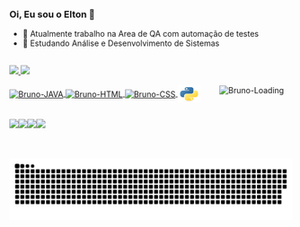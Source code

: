 ### Oi, Eu sou o Elton  👋



- 🔭 Atualmente trabalho na Area de QA com automação de testes
- 🌱 Estudando Análise e Desenvolvimento de Sistemas 


<br>

<div>
  <a href="https://github.com/elton-novais">
  <img height="185em" src="https://github-readme-stats.vercel.app/api?username=elton-novais&border_color=ffffff&title_color=00BFFF&text_color=ffffff&show_icons=true&icon_color=00BFFF&theme=dark&include_all_commits=true&count_private=true"/>
  <img height="185em" src="https://github-readme-stats.vercel.app/api/top-langs/?username=brunocominotti&title_color=00BFFF&&langs_count=8&langs_count=7&theme=dark"/>
</div>
  
<div style="display: inline_block"><br>
  
  <img align="center" alt="Bruno-JAVA" height="30" width="40" src="https://cdn.jsdelivr.net/gh/devicons/devicon/icons/java/java-original-wordmark.svg">
  <img align="center" alt="Bruno-HTML" height="30" width="40" src="https://cdn.jsdelivr.net/gh/devicons/devicon/icons/html5/html5-original.svg">
  <img align="center" alt="Bruno-CSS" height="30" width="40" src="https://cdn.jsdelivr.net/gh/devicons/devicon/icons/css3/css3-original.svg">
  <img align="center" alt="Bruno-Python" height="30" width="40" src="https://raw.githubusercontent.com/devicons/devicon/master/icons/python/python-original.svg">
  <img align="right" height="130" width="130" alt="Bruno-Loading" src="https://media.giphy.com/media/9mH5k7ZiXkjtNEQTMU/giphy.gif">
  
  
  ##
  
  <a href="https://www.linkedin.com/in/elton-novais-142997101/" target="_blank"><img align="left" src="https://img.shields.io/badge/-LinkedIn-%230077B5?style=for-the-badge&logo=linkedin&logoColor=white" target="_blank"></a>
  <a href="https://www.instagram.com/eltonfn/" target="_blank"><img align="left" src="https://img.shields.io/badge/Instagram-E4405F?style=for-the-badge&logo=instagram&logoColor=white" target="_blank"></a>
  <a href="https://www.facebook.com/elton.f.novais/" target="_blank"><img align="left" src="https://img.shields.io/badge/Facebook-1877F2?style=for-the-badge&logo=facebook&logoColor=white" target="_blank"></a>
  <a href="https://twitter.com/fernandesnovais/" target="_blank"><img align="left" src="https://img.shields.io/badge/Twitter-1DA1F2?style=for-the-badge&logo=twitter&logoColor=white" target="_blank"></a>
   <br>
  ##
  
  ![Snake animation](https://github.com/brunocominotti/brunocominotti/blob/output/github-contribution-grid-snake.svg)
  
 
   
